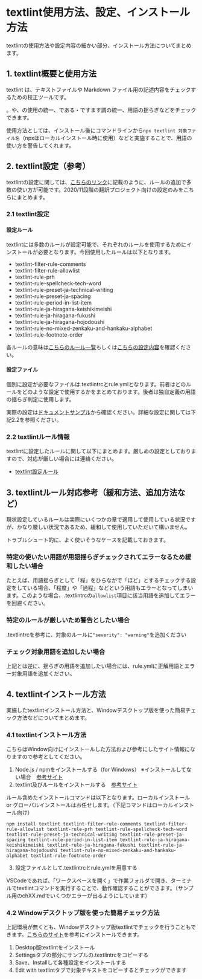# textlint使用方法、設定、インストール方法

textlintの使用方法や設定内容の細かい部分、インストール方法についてまとめます。

## 1. textlint概要と使用方法

textlint は、テキストファイルや Markdown ファイル用の記述内容をチェックするための校正ツールです。

。や、の使用の統一、である・ですます調の統一、用語の揺らぎなどをチェックできます。

使用方法としては、インストール後にコマンドラインから`npx textlint 対象ファイル名`（npxはローカルインストール時に使用）などと実施することで、用語の使い方を警告してくれます。


## 2. textlint設定（参考）

textlintの設定に関しては、[こちらのリンク](https://github.com/textlint/textlint/wiki/Collection-of-textlint-rule)に記載のように、ルールの追加で多数の使い方が可能です。2020/11段階の翻訳プロジェクト向けの設定のみをこちらにまとめます。

### 2.1 textlint設定

#### 設定ルール

textlintには多数のルールが設定可能で、それぞれのルールを使用するためにインストールが必要となります。今回使用したルールは以下となります。

- textlint-filter-rule-comments
- textlint-filter-rule-allowlist
- textlint-rule-prh
- textlint-rule-spellcheck-tech-word
- textlint-rule-preset-ja-technical-writing
- textlint-rule-preset-ja-spacing
- textlint-rule-period-in-list-item
- textlint-rule-ja-hiragana-keishikimeishi
- textlint-rule-ja-hiragana-fukushi
- textlint-rule-ja-hiragana-hojodoushi
- textlint-rule-no-mixed-zenkaku-and-hankaku-alphabet
- textlint-rule-footnote-order

各ルールの意味は[こちらのルール一覧](https://github.com/textlint/textlint/wiki/Collection-of-textlint-rule)もしくは[こちらの設定内容](./textlint_rule.md)を確認ください。


#### 設定ファイル

個別に設定が必要なファイルは.textlintrcとrule.ymlとなります。前者はどのルールをどのような設定で使用するかをまとめております。後者は独自定義の用語の揺らぎ判定に使用します。

実際の設定は[ドキュメントサンプル](../doc_sample/README.md)から確認ください。詳細な設定に関しては下記2.2を参照ください。

### 2.2 textlintルール情報

textlintに設定したルールに関して以下にまとめます。厳しめの設定としておりますので、対応が厳しい場合には連絡ください。

- [textlint設定ルール](./textlint_rule.md)


## 3. textlintルール対応参考（緩和方法、追加方法など）

現状設定しているルールは実際にいくつかの章で適用して使用している状況ですが、かなり厳しい状況であるため、緩和して使用していただいて構いません。

トラブルシュート的に、よく使いそうなケースを記載しておきます。

### 特定の使いたい用語が用語揺らぎチェックされてエラーなるため緩和したい場合

たとえば、用語揺らぎとして「程」をひらながで「ほど」とするチェックする設定をしている場合、「程度」や「過程」などという用語もエラーとなってしまいます。このような場合、.textlintrcの`allowlist`項目に該当用語を追加してエラーを回避ください。

### 特定のルールが厳しいため警告としたい場合

.textlintrcを参考に、対象のルールに`"severity": "warning"`を追加ください

### チェック対象用語を追加したい場合

上記とは逆に、揺らぎの用語を追加したい場合には、rule.ymlに正解用語とエラー対象用語を追加ください。


## 4. textlintインストール方法

実施したtextlintインストール方法と、Windowデスクトップ版を使った簡易チェック方法などについてまとめます。

### 4.1 textlintインストール方法

こちらはWindow向けにインストールした方法および参考にしたサイト情報になりますので参考としてください。

1. Node.js / npmをインストールする（for Windows） ※インストールしてない場合　[参考サイト](https://qiita.com/taiponrock/items/9001ae194571feb63a5e)
2. textlint及びルールをインストールする　[参考サイト](https://mk-55.hatenablog.com/entry/2018/03/24/004339)

ルール含めたインストールコマンドは以下となります。ローカルインストール or グローバルインストールはお任せします。（下記コマンドはローカルインストール向け）

```npm install textlint textlint-filter-rule-comments textlint-filter-rule-allowlist textlint-rule-prh textlint-rule-spellcheck-tech-word textlint-rule-preset-ja-technical-writing textlint-rule-preset-ja-spacing textlint-rule-period-in-list-item textlint-rule-ja-hiragana-keishikimeishi textlint-rule-ja-hiragana-fukushi textlint-rule-ja-hiragana-hojodoushi textlint-rule-no-mixed-zenkaku-and-hankaku-alphabet textlint-rule-footnote-order```

3. 設定ファイルとして.textlintrcとrule.ymlを用意する

VSCodeであれば、「ワークスペースを開く」で作業フォルダで開き、ターミナルでtextlintコマンドを実行することで、動作確認することができます。（サンプル用のchXX.mdでいくつかエラーが出るようにしています）


### 4.2 Windowデスクトップ版を使った簡易チェック方法

上記環境が無くとも、Windowデスクトップ版textlintでチェックを行うこともできます。[こちらのサイト](https://fluowrite.com/345)を参考にインストールできます。

1. Desktop版textlintをインストール
2. Settingsタブの部分にサンプルの.textlintrcをコピーする
3. Save、Installして各種設定をインストールする
4. Edit with textlintタブで対象テキストをコピーするとチェックができます
